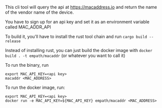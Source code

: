 This cli tool will query the api at https://macaddress.io and return the name of the vendor name of the device.

You have to sign up for an api key and set it as an environment variable called MAC_ADDR_API 

To build it, you'll have to install the rust tool chain and run `cargo build --release`

Instead of installing rust, you can just build the docker image with `docker build . -t empath/macaddr`  (or whatever you want to call it)

To run the binary, run 

```
export MAC_API_KEY=<api key>
macaddr <MAC_ADDRESS>
```

To run the docker image, run:

```
export MAC_API_KEY=<api key>
docker run -e MAC_API_KEY=${MAC_API_KEY} empath/macaddr <MAC_ADDRESS>
```